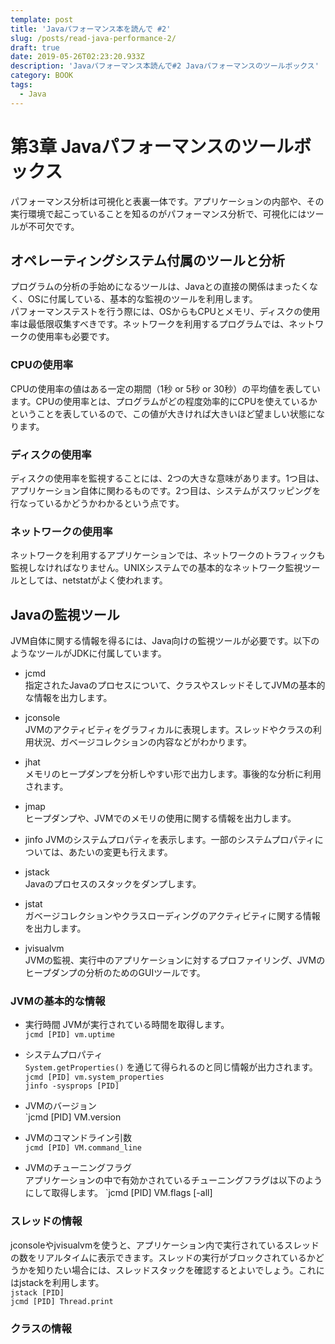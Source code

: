```yaml
---
template: post
title: 'Javaパフォーマンス本を読んで #2'
slug: /posts/read-java-performance-2/
draft: true
date: 2019-05-26T02:23:20.933Z
description: 'Javaパフォーマンス本読んで#2 Javaパフォーマンスのツールボックス'
category: BOOK
tags:
  - Java
---
```

# 第3章 Javaパフォーマンスのツールボックス
パフォーマンス分析は可視化と表裏一体です。アプリケーションの内部や、その実行環境で起こっていることを知るのがパフォーマンス分析で、可視化にはツールが不可欠です。

## オペレーティングシステム付属のツールと分析
プログラムの分析の手始めになるツールは、Javaとの直接の関係はまったくなく、OSに付属している、基本的な監視のツールを利用します。  
パフォーマンステストを行う際には、OSからもCPUとメモリ、ディスクの使用率は最低限収集すべきです。ネットワークを利用するプログラムでは、ネットワークの使用率も必要です。

### CPUの使用率
CPUの使用率の値はある一定の期間（1秒 or 5秒 or 30秒）の平均値を表しています。CPUの使用率とは、プログラムがどの程度効率的にCPUを使えているかということを表しているので、この値が大きければ大きいほど望ましい状態になります。

### ディスクの使用率
ディスクの使用率を監視することには、2つの大きな意味があります。1つ目は、アプリケーション自体に関わるものです。2つ目は、システムがスワッピングを行なっているかどうかわかるという点です。

### ネットワークの使用率
ネットワークを利用するアプリケーションでは、ネットワークのトラフィックも監視しなければなりません。UNIXシステムでの基本的なネットワーク監視ツールとしては、netstatがよく使われます。

## Javaの監視ツール
JVM自体に関する情報を得るには、Java向けの監視ツールが必要です。以下のようなツールがJDKに付属しています。
- jcmd  
指定されたJavaのプロセスについて、クラスやスレッドそしてJVMの基本的な情報を出力します。

- jconsole  
JVMのアクティビティをグラフィカルに表現します。スレッドやクラスの利用状況、ガベージコレクションの内容などがわかります。

- jhat  
メモリのヒープダンプを分析しやすい形で出力します。事後的な分析に利用されます。

- jmap  
ヒープダンプや、JVMでのメモリの使用に関する情報を出力します。

- jinfo
JVMのシステムプロパティを表示します。一部のシステムプロパティについては、あたいの変更も行えます。

- jstack  
Javaのプロセスのスタックをダンプします。

- jstat  
ガベージコレクションやクラスローディングのアクティビティに関する情報を出力します。

- jvisualvm  
JVMの監視、実行中のアプリケーションに対するプロファイリング、JVMのヒープダンプの分析のためのGUIツールです。

### JVMの基本的な情報
- 実行時間
JVMが実行されている時間を取得します。  
`jcmd [PID] vm.uptime`  

- システムプロパティ  
`System.getProperties()` を通じて得られるのと同じ情報が出力されます。  
`jcmd [PID] vm.system_properties`  
`jinfo -sysprops [PID]`

- JVMのバージョン  
`jcmd [PID] VM.version

- JVMのコマンドライン引数  
`jcmd [PID] VM.command_line`

- JVMのチューニングフラグ  
アプリケーションの中で有効かされているチューニングフラグは以下のようにして取得します。
`jcmd [PID] VM.flags [-all]

### スレッドの情報
jconsoleやjvisualvmを使うと、アプリケーション内で実行されているスレッドの数をリアルタイムに表示できます。スレッドの実行がブロックされているかどうかを知りたい場合には、スレッドスタックを確認するとよいでしょう。これにはjstackを利用します。  
`jstack [PID]`  
`jcmd [PID] Thread.print`  

### クラスの情報
